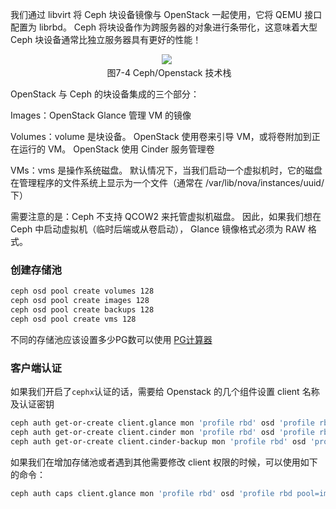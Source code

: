 我们通过 libvirt 将 Ceph 块设备镜像与 OpenStack 一起使用，它将 QEMU 接口配置为 librbd。 Ceph 将块设备作为跨服务器的对象进行条带化，这意味着大型 Ceph 块设备通常比独立服务器具有更好的性能！

<center> <img src="https://docs.ceph.com/en/nautilus/_images/51dd72cbc0174196f75f96e252d70d62bfe28ed6392c31d85e5a4975a0f4c564.png"> <br> <div style="color:orange; border-bottom: 1px solid #d9d9d9; display: inline-block; color: #999; padding: 2px;">图7-4 Ceph/Openstack 技术栈</div> </center>

OpenStack 与 Ceph 的块设备集成的三个部分：

Images：OpenStack Glance 管理 VM 的镜像

Volumes：volume 是块设备。 OpenStack 使用卷来引导 VM，或将卷附加到正在运行的 VM。 OpenStack 使用 Cinder 服务管理卷

VMs：vms 是操作系统磁盘。 默认情况下，当我们启动一个虚拟机时，它的磁盘在管理程序的文件系统上显示为一个文件（通常在 /var/lib/nova/instances/uuid/ 下）

需要注意的是：Ceph 不支持 QCOW2 来托管虚拟机磁盘。 因此，如果我们想在 Ceph 中启动虚拟机（临时后端或从卷启动）， Glance 镜像格式必须为 RAW 格式。

### 创建存储池
	
```bash
ceph osd pool create volumes 128
ceph osd pool create images 128
ceph osd pool create backups 128
ceph osd pool create vms 128
```

不同的存储池应该设置多少PG数可以使用 [PG计算器](https://old.ceph.com/pgcalc/)

### 客户端认证

如果我们开启了`cephx`认证的话，需要给 Openstack 的几个组件设置 client 名称及认证密钥

```bash
ceph auth get-or-create client.glance mon 'profile rbd' osd 'profile rbd pool=images' mgr 'profile rbd pool=images'
ceph auth get-or-create client.cinder mon 'profile rbd' osd 'profile rbd pool=volumes, profile rbd pool=vms, profile rbd-read-only pool=images' mgr 'profile rbd pool=volumes, profile rbd pool=vms'
ceph auth get-or-create client.cinder-backup mon 'profile rbd' osd 'profile rbd pool=backups' mgr 'profile rbd pool=backups'
```

如果我们在增加存储池或者遇到其他需要修改 client 权限的时候，可以使用如下的命令：

```bash
ceph auth caps client.glance mon 'profile rbd' osd 'profile rbd pool=images, profile rbd pool=hdd_pool' mgr 'profile rbd pool=images'
```